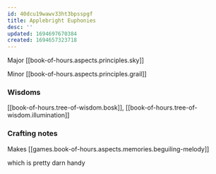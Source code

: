 ```yaml
---
id: 40dcu19wawv33ht3bpsspgf
title: Applebright Euphonies
desc: ''
updated: 1694697670384
created: 1694657323718
---
```


Major [[book-of-hours.aspects.principles.sky]]

Minor [[book-of-hours.aspects.principles.grail]]

### Wisdoms

[[book-of-hours.tree-of-wisdom.bosk]], [[book-of-hours.tree-of-wisdom.illumination]]

### Crafting notes

Makes [[games.book-of-hours.aspects.memories.beguiling-melody]]

which is pretty darn handy
